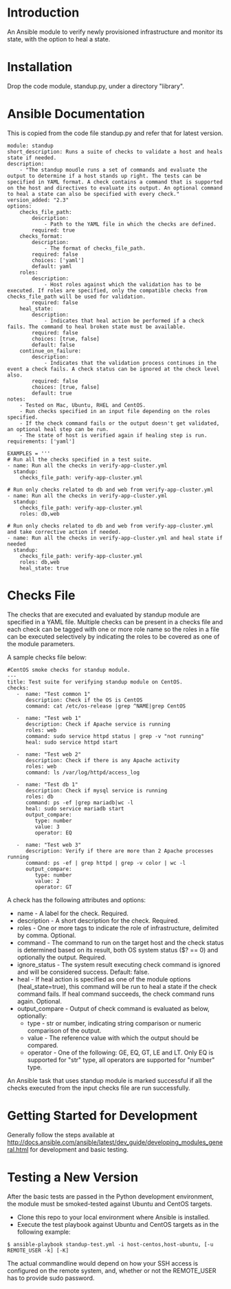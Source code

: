 # Introduction
An Ansible module to verify newly provisioned infrastructure and monitor its state, with the option to heal a state.

# Installation
Drop the code module, standup.py, under a directory "library".

# Ansible Documentation

This is copied from the code file standup.py and refer that for latest version.

```
module: standup
short_description: Runs a suite of checks to validate a host and heals state if needed.
description:
    - "The standup moudle runs a set of commands and evaluate the output to determine if a host stands up right. The tests can be specified in YAML format. A check contains a command that is supported on the host and directives to evaluate its output. An optional command to heal a state can also be specified with every check."
version_added: "2.3"
options:
    checks_file_path:
        description:
            - Path to the YAML file in which the checks are defined.
        required: true
    checks_format:
        description:
            - The format of checks_file_path. 
        required: false
        choices: ['yaml']
        default: yaml
    roles:
        description:
            - Host roles against which the validation has to be executed. If roles are specified, only the compatible checks from checks_file_path will be used for validation.
        required: false
    heal_state:
        description:
            - Indicates that heal action be performed if a check fails. The command to heal broken state must be available.
        required: false
        choices: [true, false]
        default: false
    continue_on_failure:
        description:
            - Indicates that the validation process continues in the event a check fails. A check status can be ignored at the check level also.
        required: false
        choices: [true, false]
        default: true
notes:
    - Tested on Mac, Ubuntu, RHEL and CentOS.
    - Run checks specified in an input file depending on the roles specified.
    - If the check command fails or the output doesn't get validated, an optional heal step can be run.
    - The state of host is verified again if healing step is run.
requirements: ['yaml']

EXAMPLES = '''
# Run all the checks specified in a test suite.
- name: Run all the checks in verify-app-cluster.yml
  standup:
    checks_file_path: verify-app-cluster.yml
    
# Run only checks related to db and web from verify-app-cluster.yml
- name: Run all the checks in verify-app-cluster.yml
  standup:
    checks_file_path: verify-app-cluster.yml
    roles: db,web
    
# Run only checks related to db and web from verify-app-cluster.yml and take corrective action if needed.
- name: Run all the checks in verify-app-cluster.yml and heal state if needed
  standup:
    checks_file_path: verify-app-cluster.yml
    roles: db,web
    heal_state: true
```
# Checks File

The checks that are executed and evaluated by standup module are specified in a YAML file. Multiple checks can be present in a checks file and each check can be tagged with one or more role name so the roles in a file can be executed selectively by indicating the roles to be covered as one of the module parameters.

A sample checks file below:
```
#CentOS smoke checks for standup module.
---
title: Test suite for verifying standup module on CentOS.
checks:
   -  name: "Test common 1"
      description: Check if the OS is CentOS
      command: cat /etc/os-release |grep ^NAME|grep CentOS

   -  name: "Test web 1"
      description: Check if Apache service is running
      roles: web
      command: sudo service httpd status | grep -v "not running"
      heal: sudo service httpd start

   -  name: "Test web 2"
      description: Check if there is any Apache activity
      roles: web
      command: ls /var/log/httpd/access_log 

   -  name: "Test db 1"
      description: Check if mysql service is running
      roles: db
      command: ps -ef |grep mariadb|wc -l
      heal: sudo service mariadb start
      output_compare:
         type: number
         value: 3
         operator: EQ

   -  name: "Test web 3"
      description: Verify if there are more than 2 Apache processes running
      command: ps -ef | grep httpd | grep -v color | wc -l
      output_compare:
         type: number
         value: 2
         operator: GT
```
A check has the following attributes and options:

- name - A label for the check. Required.
- description - A short description for the check. Required.
- roles - One or more tags to indicate the role of infrastructure, delimited by comma. Optional.
- command - The command to run on the target host and the check status is determined based on its result, both OS system status ($? == 0) and optionally the output. Required.
- ignore_status - The system result executing check command is ignored and will be considered success. Default: false.
- heal - If heal action is specified as one of the module options (heal_state=true), this command will be run to heal a state if the check command fails. If heal command succeeds, the check command runs again. Optional.
- output_compare - Output of check command is evaluated as below, optionally:
   - type - str or number, indicating string comparison or numeric comparison of the output.
   - value - The reference value with which the output should be compared.
   - operator - One of the following: GE, EQ, GT, LE and LT. Only EQ is supported for "str" type, all operators are supported for "number" type.

An Ansible task that uses standup module is marked successful if all the checks executed from the input checks file are run successfully.

# Getting Started for Development

Generally follow the steps available at http://docs.ansible.com/ansible/latest/dev_guide/developing_modules_general.html for development and basic testing.

# Testing a New Version 

After the basic tests are passed in the Python development environment, the module must be smoked-tested against Ubuntu and CentOS targets. 

- Clone this repo to your local environment where Ansible is installed.
- Execute the test playbook against Ubuntu and CentOS targets as in the following example:
```
$ ansible-playbook standup-test.yml -i host-centos,host-ubuntu, [-u REMOTE_USER -k] [-K]
```
The actual commandline would depend on how your SSH access is configured on the remote system, and, whether or not the REMOTE_USER has to provide sudo password.
